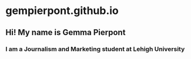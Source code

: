 # gempierpont.github.io
## Hi! My name is Gemma Pierpont
### I am a Journalism and Marketing student at Lehigh University
